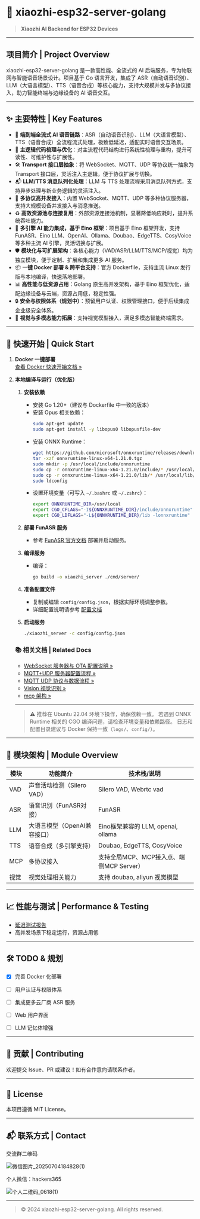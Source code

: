 # 🚀 xiaozhi-esp32-server-golang

> **Xiaozhi AI Backend for ESP32 Devices**

---

## 项目简介 | Project Overview

xiaozhi-esp32-server-golang 是一款高性能、全流式的 AI 后端服务，专为物联网与智能语音场景设计。项目基于 Go 语言开发，集成了 ASR（自动语音识别）、LLM（大语言模型）、TTS（语音合成）等核心能力，支持大规模并发与多协议接入，助力智能终端与边缘设备的 AI 语音交互。

---

## ✨ 主要特性 | Key Features

- 🚀 **端到端全流式 AI 语音链路**：ASR（自动语音识别）、LLM（大语言模型）、TTS（语音合成）全流程流式处理，极致低延迟，适配实时语音交互场景。
- 🧩 **主逻辑代码梳理与优化**：对主流程代码结构进行系统性梳理与重构，提升可读性、可维护性与扩展性。
- 🛠️ **Transport 接口层抽象**：将 WebSocket、MQTT、UDP 等协议统一抽象为 Transport 接口层，灵活注入主逻辑，便于协议扩展与切换。
- 📬 **LLM/TTS 消息队列化处理**：LLM 与 TTS 处理流程采用消息队列方式，支持异步处理与新业务逻辑的灵活注入。
- 🔗 **多协议高并发接入**：内置 WebSocket、MQTT、UDP 等多种协议服务器，支持大规模设备并发接入与消息推送。
- ♻️ **高效资源池与连接复用**：外部资源连接池机制，显著降低响应耗时，提升系统吞吐能力。
- 🧠 **多引擎 AI 能力集成，基于 Eino 框架**：项目基于 Eino 框架开发，支持 FunASR、Eino LLM、OpenAI、Ollama、Doubao、EdgeTTS、CosyVoice 等多种主流 AI 引擎，灵活切换与扩展。
- 🛡️ **模块化与可扩展架构**：各核心能力（VAD/ASR/LLM/TTS/MCP/视觉）均为独立模块，便于定制、扩展和集成更多 AI 服务。
- 📦 **一键 Docker 部署 & 跨平台支持**：官方 Dockerfile，支持主流 Linux 发行版与本地编译，快速落地部署。
- 📊 **高性能与低资源占用**：Golang 原生高并发架构，基于 Eino 框架优化，适配边缘设备与云端，资源占用低，稳定性强。
- 🔒 **安全与权限体系（规划中）**：预留用户认证、权限管理接口，便于后续集成企业级安全体系。
- 👀 **视觉与多模态能力拓展**：支持视觉模型接入，满足多模态智能终端需求。

---

## 🚀 快速开始 | Quick Start

1. **Docker 一键部署**  
   [查看 Docker 快速开始文档 »](doc/docker.md)
2. **本地编译与运行（优化版）**

   1. **安装依赖**
      - 安装 Go 1.20+（建议与 Dockerfile 中一致的版本）
      - 安装 Opus 相关依赖：
        ```bash
        sudo apt-get update
        sudo apt-get install -y libopus0 libopusfile-dev
        ```
      - 安装 ONNX Runtime：
        ```bash
        wget https://github.com/microsoft/onnxruntime/releases/download/v1.21.0/onnxruntime-linux-x64-1.21.0.tgz
        tar -xzf onnxruntime-linux-x64-1.21.0.tgz
        sudo mkdir -p /usr/local/include/onnxruntime
        sudo cp -r onnxruntime-linux-x64-1.21.0/include/* /usr/local/include/onnxruntime/
        sudo cp -r onnxruntime-linux-x64-1.21.0/lib/* /usr/local/lib/
        sudo ldconfig
        ```
      - 设置环境变量（可写入 `~/.bashrc` 或 `~/.zshrc`）：
        ```bash
        export ONNXRUNTIME_DIR=/usr/local
        export CGO_CFLAGS="-I${ONNXRUNTIME_DIR}/include/onnxruntime"
        export CGO_LDFLAGS="-L${ONNXRUNTIME_DIR}/lib -lonnxruntime"
        ```

   2. **部署 FunASR 服务**
      - 参考 [FunASR 官方文档](https://github.com/modelscope/FunASR/blob/main/runtime/docs/SDK_advanced_guide_online_zh.md) 部署并启动服务。

   3. **编译服务**

      - 编译：
        ```bash
        go build -o xiaozhi_server ./cmd/server/
        ```

   4. **准备配置文件**
      - 复制或编辑 `config/config.json`，根据实际环境调整参数。
      - 详细配置说明请参考 [配置文档](doc/config.md)

   5. **启动服务**
      ```bash
      ./xiaozhi_server -c config/config.json
      ```

   ### 📚 相关文档 | Related Docs
   - [WebSocket 服务器与 OTA 配置说明 »](doc/websocket_server.md)
   - [MQTT+UDP 服务器配置流程 »](doc/mqtt_udp.md)
   - [MQTT UDP 协议与数据流程 »](doc/mqtt_udp_protocol.md)
   - [Vision 视觉识别 »](doc/vision.md)
   - [mcp 架构 »](doc/mcp.md)

   ---

   > ⚠️ 推荐在 Ubuntu 22.04 环境下操作，确保依赖一致。
   > 若遇到 ONNX Runtime 相关的 CGO 编译问题，请检查环境变量和依赖路径。
   > 日志和配置目录建议与 Docker 保持一致（`logs/`、`config/`）。

---

## 🧩 模块架构 | Module Overview

| 模块      | 功能简介                       | 技术栈/说明                |
|-----------|-------------------------------|----------------------------|
| VAD       | 声音活动检测（Silero VAD）    | Silero VAD, Webrtc vad                    |
| ASR       | 语音识别（FunASR对接）        | FunASR          |
| LLM       | 大语言模型（OpenAI兼容接口）  | Eino框架兼容的 LLM, openai, ollama       |
| TTS       | 语音合成（多引擎支持）        | Doubao, EdgeTTS, CosyVoice |
| MCP       | 多协议接入 | 支持全局MCP、MCP接入点、端侧MCP Server）       |
| 视觉      | 视觉处理相关能力                                    |  支持 doubao, aliyun 视觉模型      |

---

## 📈 性能与测试 | Performance & Testing

- [延迟测试报告](doc/delay_test.md)
- 高并发场景下稳定运行，资源占用低

---

## 🛠️ TODO & 规划
- [x] 完善 Docker 化部署
- [ ] 用户认证与权限体系
- [ ] 集成更多云厂商 ASR 服务
- [ ] Web 用户界面
- [ ] LLM 记忆体增强


---

## 🤝 贡献 | Contributing

欢迎提交 Issue、PR 或建议！如有合作意向请联系作者。

---

## 📄 License

本项目遵循 MIT License。

---

## 📬 联系方式 | Contact
交流群二维码

![微信图片_20250704184828(1)](https://github.com/user-attachments/assets/f723569a-0ff2-4a34-8b9b-57e8a77ea9e0)


个人微信：hackers365

![个人二维码_0618(1)](https://github.com/user-attachments/assets/6b8d3d11-7bf5-4fa4-a73e-5109019dab85)

---

> © 2024 xiaozhi-esp32-server-golang. All rights reserved.


